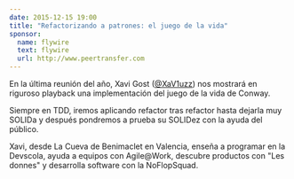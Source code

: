 ```yaml
---
date: 2015-12-15 19:00
title: "Refactorizando a patrones: el juego de la vida"
sponsor:
  name: flywire
  text: flywire
  url: http://www.peertransfer.com
---
```


En la última reunión del año, Xavi Gost ([@XaV1uzz](https://twitter.com/xav1uzz)) nos mostrará en riguroso playback una implementación del juego de la vida de Conway.

Siempre en TDD, iremos aplicando refactor tras refactor hasta dejarla muy SOLIDa y después pondremos a prueba su SOLIDez con la ayuda del público.

Xavi, desde La Cueva de Benimaclet en Valencia, enseña a programar en la Devscola, ayuda a equipos con Agile@Work, descubre productos con "Les donnes" y desarrolla software con la NoFlopSquad.
